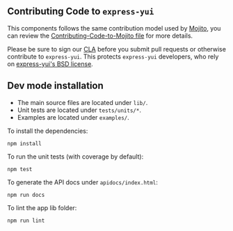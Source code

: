 Contributing Code to `express-yui`
----------------------------------

This components follows the same contribution model used by [Mojito][], you can
review the [Contributing-Code-to-Mojito file][] for more details.

Please be sure to sign our [CLA][] before you submit pull requests or otherwise contribute to `express-yui`. This protects `express-yui` developers, who rely on [express-yui's BSD license][].

[express-yui's BSD license]: https://github.com/yahoo/express-yui/blob/master/LICENSE.md
[CLA]: http://developer.yahoo.com/cocktails/mojito/cla/
[Mojito]: https://github.com/yahoo/mojito
[Contributing-Code-to-Mojito file]: https://github.com/yahoo/mojito/wiki/Contributing-Code-to-Mojito

Dev mode installation
---------------------

- The main source files are located under `lib/`.
- Unit tests are located under `tests/units/*`.
- Examples are located under `examples/`.

To install the dependencies:

    npm install

To run the unit tests (with coverage by default):

    npm test

To generate the API docs under `apidocs/index.html`:

    npm run docs

To lint the app lib folder:

    npm run lint